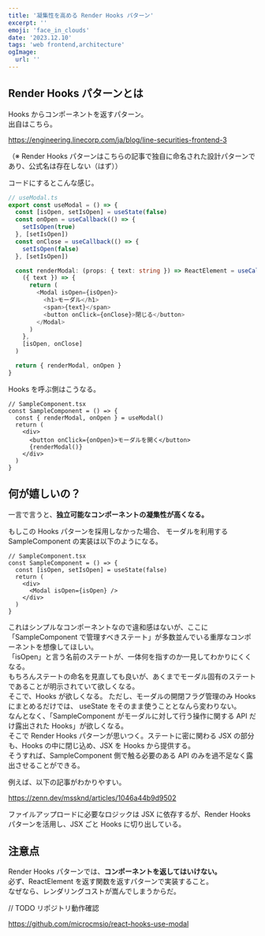 ```yaml
---
title: '凝集性を高める Render Hooks パターン'
excerpt: ''
emoji: 'face_in_clouds'
date: '2023.12.10'
tags: 'web frontend,architecture'
ogImage:
  url: ''
---
```


## Render Hooks パターンとは

Hooks からコンポーネントを返すパターン。  
出自はこちら。

https://engineering.linecorp.com/ja/blog/line-securities-frontend-3

（※ Render Hooks パターンはこちらの記事で独自に命名された設計パターンであり、公式名は存在しない（はず））

コードにするとこんな感じ。

```ts
// useModal.ts
export const useModal = () => {
  const [isOpen, setIsOpen] = useState(false)
  const onOpen = useCallback(() => {
    setIsOpen(true)
  }, [setIsOpen])
  const onClose = useCallback(() => {
    setIsOpen(false)
  }, [setIsOpen])

  const renderModal: (props: { text: string }) => ReactElement = useCallback(
    ({ text }) => {
      return (
        <Modal isOpen={isOpen}>
          <h1>モーダル</h1>
          <span>{text}</span>
          <button onClick={onClose}>閉じる</button>
        </Modal>
      )
    },
    [isOpen, onClose]
  )

  return { renderModal, onOpen }
}
```

Hooks を呼ぶ側はこうなる。

```tsx
// SampleComponent.tsx
const SampleComponent = () => {
  const { renderModal, onOpen } = useModal()
  return (
    <div>
      <button onClick={onOpen}>モーダルを開く</button>
      {renderModal()}
    </div>
  )
}
```

## 何が嬉しいの？

一言で言うと、**独立可能なコンポーネントの凝集性が高くなる。**

もしこの Hooks パターンを採用しなかった場合、 モーダルを利用する SampleComponent の実装は以下のようになる。

```tsx
// SampleComponent.tsx
const SampleComponent = () => {
  const [isOpen, setIsOpen] = useState(false)
  return (
    <div>
      <Modal isOpen={isOpen} />
    </div>
  )
}
```

これはシンプルなコンポーネントなので違和感はないが、ここに「SampleComponent で管理すべきステート」が多数並んでいる重厚なコンポーネントを想像してほしい。  
「isOpen」と言う名前のステートが、一体何を指すのか一見してわかりにくくなる。  
もちろんステートの命名を見直しても良いが、あくまでモーダル固有のステートであることが明示されていて欲しくなる。  
そこで、Hooks が欲しくなる。
ただし、モーダルの開閉フラグ管理のみ Hooks にまとめるだけでは、 useState をそのまま使うこととなんら変わりない。  
なんとなく、「SampleComponent がモーダルに対して行う操作に関する API だけ露出された Hooks」が欲しくなる。  
そこで Render Hooks パターンが思いつく。ステートに密に関わる JSX の部分も、Hooks の中に閉じ込め、JSX を Hooks から提供する。  
そうすれば、SampleComponent 側で触る必要のある API のみを過不足なく露出させることができる。

例えば、以下の記事がわかりやすい。

https://zenn.dev/mssknd/articles/1046a44b9d9502

ファイルアップロードに必要なロジックは JSX に依存するが、Render Hooks パターンを活用し、JSX ごと Hooks に切り出している。

## 注意点

Render Hooks パターンでは、**コンポーネントを返してはいけない。**  
必ず、ReactElement を返す関数を返すパターンで実装すること。  
なぜなら、レンダリングコストが嵩んでしまうからだ。

// TODO リポジトリ動作確認

https://github.com/microcmsio/react-hooks-use-modal
